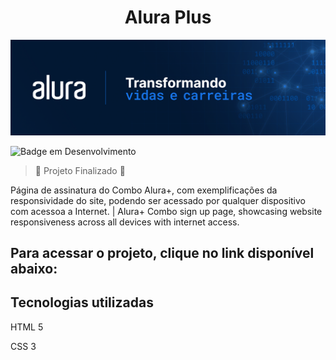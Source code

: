 <h1 align="center">Alura Plus</h1>

![Logo da Alura Cursos Online, junto há frase: "Transformando vidas e carreiras"](https://github.com/akhnpatrick/alura-plus/blob/main/img/alura-img.png)

![Badge em Desenvolvimento](http://img.shields.io/static/v1?label=STATUS&message=EM%20DESENVOLVIMENTO&color=GREEN&style=for-the-badge)

> :hammer: Projeto Finalizado :hammer:

<p>
Página de assinatura do Combo Alura+, com exemplificações da responsividade do site, podendo ser acessado por qualquer dispositivo com acessoa a Internet. | Alura+ Combo sign up page, showcasing website responsiveness across all devices with internet access.
</p>

<h2>Para acessar o projeto, clique no link disponível abaixo:</h2>
<p></p>

<h2>Tecnologias utilizadas</h2>
<p>HTML 5</p>
<p>CSS 3</p>